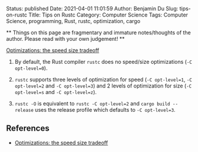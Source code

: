 Status: published
Date: 2021-04-01 11:01:59
Author: Benjamin Du
Slug: tips-on-rustc
Title: Tips on Rustc
Category: Computer Science
Tags: Computer Science, programming, Rust, rustc, optimization, cargo

**
Things on this page are fragmentary and immature notes/thoughts of the author.
Please read with your own judgement!
**


[Optimizations: the speed size tradeoff](https://docs.rust-embedded.org/book/unsorted/speed-vs-size.html)

1. By default, 
    the Rust compiler `rustc` does no speed/size optimizations (`-C opt-level=0`).

2. `rustc` supports three levels of optimization for speed (`-C opt-level=1`, `-C opt-level=2` and `-C opt-level=3`)
    and 2 levels of optimization for size (`-C opt-level=s` and `-C opt-level=z`).

3. `rustc -O` is equivalent to `rustc -C opt-level=2`
    and `cargo build --release` uses the release profile which defaults to `-C opt-level=3`.

## References

- [Optimizations: the speed size tradeoff](https://docs.rust-embedded.org/book/unsorted/speed-vs-size.html)
